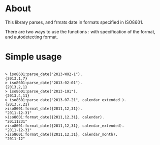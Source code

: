 # About

This library parses, and frmats date in formats specified in ISO8601.

There are two ways to use the functions : with specification of the format, and autodetecting format.

# Simple usage
<pre><code>
> iso8601:parse_date("2013-W02-1").
{2013,1,7}
> iso8601:parse_date("2013-02-01").
{2013,2,1}
> iso8601:parse_date("2013-101").   
{2013,4,11}
> iso8601:parse_date("2013-07-21", calendar_extended ).
{2013,7,21}
>iso8601:format_date({2011,12,31}).
"2011-12-31"
>iso8601:format_date({2011,12,31}, calendar).
"20111231"
>iso8601:format_date({2011,12,31}, calendar_extended).
"2011-12-31"
>iso8601:format_date({2011,12,31}, calendar_month).
"2011-12"
</pre></code>
